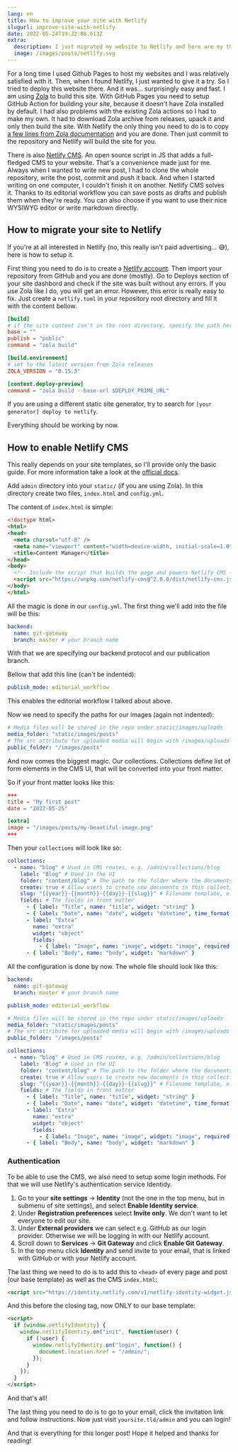 ```yaml
---
lang: en
title: How to improve your site with Netlify
slugurl: improve-site-with-netlify
date: 2022-05-24T19:32:08.613Z
extra:
  description: I just migrated my website to Netlify and here are my thougts.
  image: /images/posts/netlify.svg
---
```

For a long time I used Github Pages to host my websites and I was relatively satisfied with it. Then, when I found Netlify, I just wanted to give it a try. So I tried to deploy this website there. And it was... surprisingly easy and fast. I am using [Zola](https://www.getzola.org/) to build this site. With GitHub Pages you need to setup GitHub Action for building your site, because it doesn't have Zola installed by default. I had also problems with the existing Zola actions so I had to make my own. It had to download Zola archive from releases, upack it and only then build the site. With Netlify the only thing you need to do is to copy [a few lines from Zola documentation](https://www.getzola.org/documentation/deployment/netlify/) and you are done. Then just commit to the repository and Netlify will build the site for you.

There is also [Netlify CMS](https://www.netlifycms.org/). An open source script in JS that adds a full-fledged CMS to your website. That's a convenience made just for me. Always when I wanted to write new post, I had to clone the whole repository, write the post, commit and push it back. And when I started writing on one computer, I couldn't finish it on another. Netlify CMS solves it. Thanks to its editorial workflow you can save posts as drafts and publish them when they're ready. You can also choose if you want to use their nice WYSIWYG editor or write markdown directly.

## How to migrate your site to Netlify

If you're at all interested in Netlify (no, this really isn't paid advertising... 😅️), here is how to setup it.

First thing you need to do is to create a [Netlify account](https://app.netlify.com/). Then import your repository from GitHub and you are done (mostly). Go to Deploys section of your site dashbord and check if the site was built without any errors. If you use Zola like I do, you will get an error. However, this error is really easy to fix. Just create a `netlify.toml` in your repository root directory and fill it with the content bellow.

```toml
[build]
# if the site content isn't in the root directory, specify the path here
base = ""
publish = "public"
command = "zola build"

[build.environment]
# set to the latest version from Zola releases
ZOLA_VERSION = "0.15.3"

[context.deploy-preview]
command = "zola build --base-url $DEPLOY_PRIME_URL"
```

If you are using a different static site generator, try to search for `[your generator] deploy to netlify`.

Everything should be working by now.

## How to enable Netlify CMS

This really depends on your site templates, so I'll provide only the basic guide. For more information take a look at the [official docs](https://www.netlifycms.org/docs/).

Add `admin` directory into your `static/` (if you are using Zola). In this directory create two files, `index.html` and `config.yml`.

The content of `index.html` is simple:

```html
<!doctype html>
<html>
<head>
  <meta charset="utf-8" />
  <meta name="viewport" content="width=device-width, initial-scale=1.0" />
  <title>Content Manager</title>
</head>
<body>
  <!-- Include the script that builds the page and powers Netlify CMS -->
  <script src="https://unpkg.com/netlify-cms@^2.0.0/dist/netlify-cms.js"></script>
</body>
</html>
```

All the magic is done in our `config.yml`. The first thing we'll add into the file will be this:

```yaml
backend:
  name: git-gateway
  branch: master # your branch name
```

With that we are specifying our backend protocol and our publication branch.

Bellow that add this line (can't be indented):

```yaml
publish_mode: editorial_workflow
```

This enables the editorial workflow I talked about above.

Now we need to specify the paths for our images (again not indented):

```yaml
# Media files will be stored in the repo under static/images/uploads
media_folder: "static/images/posts"
# The src attribute for uploaded media will begin with /images/uploads
public_folder: "/images/posts"
```

And now comes the biggest magic. Our collections. Collections define list of form elements in the CMS UI, that will be converted into your front matter.

So if your front matter looks like this:

```toml
+++
title = "My first post"
date = "2022-05-25"

[extra]
image = "/images/posts/my-beautiful-image.png"
+++
```

Then your `collections` will look like so:

```yaml
collections:
  - name: "blog" # Used in CMS routes, e.g. /admin/collections/blog
    label: "Blog" # Used in the UI
    folder: "content/blog" # The path to the folder where the documents are stored
    create: true # Allow users to create new documents in this collection
    slug: "{{year}}-{{month}}-{{day}}-{{slug}}" # Filename template, e.g. YYYY-MM-DD-title.md
    fields: # The fields in front matter
      - { label: "Title", name: "title", widget: "string" }
      - { label: "Date", name: "date", widget: "datetime", time_format: false }
      - label: "Extra"
        name: "extra"
        widget: "object"
        fields:
          - { label: "Image", name: "image", widget: "image", required: false }
      - { label: "Body", name: "body", widget: "markdown" }
```

All the configuration is done by now. The whole file should look like this:

```yaml
backend:
  name: git-gateway
  branch: master # your branch name

publish_mode: editorial_workflow

# Media files will be stored in the repo under static/images/uploads
media_folder: "static/images/posts"
# The src attribute for uploaded media will begin with /images/uploads
public_folder: "/images/posts"

collections:
  - name: "blog" # Used in CMS routes, e.g. /admin/collections/blog
    label: "Blog" # Used in the UI
    folder: "content/blog" # The path to the folder where the documents are stored
    create: true # Allow users to create new documents in this collection
    slug: "{{year}}-{{month}}-{{day}}-{{slug}}" # Filename template, e.g. YYYY-MM-DD-title.md
    fields: # The fields in front matter
      - { label: "Title", name: "title", widget: "string" }
      - { label: "Date", name: "date", widget: "datetime", time_format: false }
      - label: "Extra"
        name: "extra"
        widget: "object"
        fields:
          - { label: "Image", name: "image", widget: "image", required: false }
      - { label: "Body", name: "body", widget: "markdown" }
```

### Authentication

To be able to use the CMS, we also need to setup some login methods. For that we will use Netlify's authentication service Identidy.

1. Go to your **site settings** → **Identity** (not the one in the top menu, but in submenu of site settings), and select **Enable Identity service**.
2. Under **Registration preferences** select **Invite only**. We don't want to let everyone to edit our site.
3. Under **External providers** we can select e.g. GitHub as our login provider. Otherwise we will be logging in with our Netlify account.
4. Scroll down to **Services** → **Git Gateway** and click **Enable Git Gateway**.
5. In the top menu click **Identity** and send invite to your email, that is linked with GitHub or with your Netlify account.

The last thing we need to do is to add this to `<head>` of every page and post (our base template) as well as the CMS `index.html`:

```html
<script src="https://identity.netlify.com/v1/netlify-identity-widget.js"></script>
```

And this before the closing </body> tag, now ONLY to our base template:

```html
<script>
  if (window.netlifyIdentity) {
    window.netlifyIdentity.on("init", function(user) {
      if (!user) {
        window.netlifyIdentity.on("login", function() {
          document.location.href = "/admin/";
        });
      }
    });
  }
</script>
```

And that's all!

The last thing you need to do is to go to your email, click the invitation link and follow instructions. Now just visit `yoursite.tld/admin` and you can login!

And that is everything for this longer post! Hope it helped and thanks for reading!